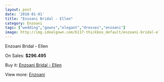 ```yaml
---
layout: post
date: '2018-01-01'
title: "Enzoani Bridal - Ellen"
category: Enzoani
tags: ["wedding","gowns","elegant","dresses","enzoani"]
image: http://img.idealgown.com/6117-thickbox_default/enzoani-bridal-ellen.jpg
---
```

Enzoani Bridal - Ellen

On Sales: **$296.495**
<a href="https://www.idealgown.com/en/enzoani/2656-enzoani-bridal-ellen.html"><amp-img layout="responsive" width="600" height="600" src="//img.idealgown.com/6117-thickbox_default/enzoani-bridal-ellen.jpg" alt="Enzoani Bridal - Ellen 0" /></a>

Buy it: [Enzoani Bridal - Ellen](https://www.idealgown.com/en/enzoani/2656-enzoani-bridal-ellen.html "Enzoani Bridal - Ellen")

View more: [Enzoani](https://www.idealgown.com/en/32-enzoani "Enzoani")